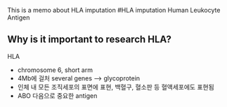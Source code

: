 This is a memo about HLA imputation
#HLA imputation
Human Leukocyte Antigen

## Why is it important to research HLA?
 HLA 
 - chromosome 6, short arm
 - 4Mb에 걸처 several genes --> glycoprotein
 - 인체 내 모든 조직세포의 표면에 표현, 백혈구, 혈소판 등 혈액세포에도 표현됨
 - ABO 다음으로 중요한 antigen


